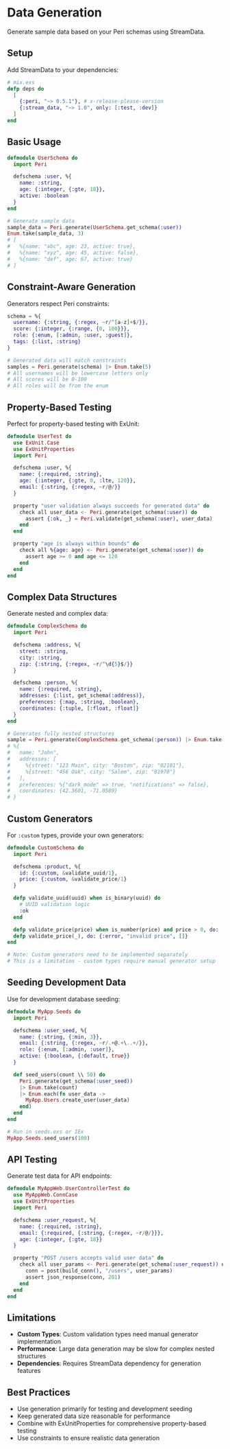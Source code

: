 # Data Generation

Generate sample data based on your Peri schemas using StreamData.

## Setup

Add StreamData to your dependencies:

```elixir
# mix.exs
defp deps do
  [
    {:peri, "~> 0.5.1"}, # x-release-please-version
    {:stream_data, "~> 1.0", only: [:test, :dev]}
  ]
end
```

## Basic Usage

```elixir
defmodule UserSchema do
  import Peri

  defschema :user, %{
    name: :string,
    age: {:integer, {:gte, 18}},
    active: :boolean
  }
end

# Generate sample data
sample_data = Peri.generate(UserSchema.get_schema(:user))
Enum.take(sample_data, 3)
# [
#   %{name: "abc", age: 23, active: true},
#   %{name: "xyz", age: 45, active: false},
#   %{name: "def", age: 67, active: true}
# ]
```

## Constraint-Aware Generation

Generators respect Peri constraints:

```elixir
schema = %{
  username: {:string, {:regex, ~r/^[a-z]+$/}},
  score: {:integer, {:range, {0, 100}}},
  role: {:enum, [:admin, :user, :guest]},
  tags: {:list, :string}
}

# Generated data will match constraints
samples = Peri.generate(schema) |> Enum.take(5)
# All usernames will be lowercase letters only
# All scores will be 0-100
# All roles will be from the enum
```

## Property-Based Testing

Perfect for property-based testing with ExUnit:

```elixir
defmodule UserTest do
  use ExUnit.Case
  use ExUnitProperties
  import Peri

  defschema :user, %{
    name: {:required, :string},
    age: {:integer, {:gte, 0, :lte, 120}},
    email: {:string, {:regex, ~r/@/}}
  }

  property "user validation always succeeds for generated data" do
    check all user_data <- Peri.generate(get_schema(:user)) do
      assert {:ok, _} = Peri.validate(get_schema(:user), user_data)
    end
  end

  property "age is always within bounds" do
    check all %{age: age} <- Peri.generate(get_schema(:user)) do
      assert age >= 0 and age <= 120
    end
  end
end
```

## Complex Data Structures

Generate nested and complex data:

```elixir
defmodule ComplexSchema do
  import Peri

  defschema :address, %{
    street: :string,
    city: :string,
    zip: {:string, {:regex, ~r/^\d{5}$/}}
  }

  defschema :person, %{
    name: {:required, :string},
    addresses: {:list, get_schema(:address)},
    preferences: {:map, :string, :boolean},
    coordinates: {:tuple, [:float, :float]}
  }
end

# Generates fully nested structures
sample = Peri.generate(ComplexSchema.get_schema(:person)) |> Enum.take(1) |> hd()
# %{
#   name: "John",
#   addresses: [
#     %{street: "123 Main", city: "Boston", zip: "02101"},
#     %{street: "456 Oak", city: "Salem", zip: "01970"}
#   ],
#   preferences: %{"dark_mode" => true, "notifications" => false},
#   coordinates: {42.3601, -71.0589}
# }
```

## Custom Generators

For `:custom` types, provide your own generators:

```elixir
defmodule CustomSchema do
  import Peri

  defschema :product, %{
    id: {:custom, &validate_uuid/1},
    price: {:custom, &validate_price/1}
  }

  defp validate_uuid(uuid) when is_binary(uuid) do
    # UUID validation logic
    :ok
  end

  defp validate_price(price) when is_number(price) and price > 0, do: :ok
  defp validate_price(_), do: {:error, "invalid price", []}
end

# Note: Custom generators need to be implemented separately
# This is a limitation - custom types require manual generator setup
```

## Seeding Development Data

Use for development database seeding:

```elixir
defmodule MyApp.Seeds do
  import Peri

  defschema :user_seed, %{
    name: {:string, {:min, 3}},
    email: {:string, {:regex, ~r/.+@.+\..+/}},
    role: {:enum, [:admin, :user]},
    active: {:boolean, {:default, true}}
  }

  def seed_users(count \\ 50) do
    Peri.generate(get_schema(:user_seed))
    |> Enum.take(count)
    |> Enum.each(fn user_data ->
      MyApp.Users.create_user(user_data)
    end)
  end
end

# Run in seeds.exs or IEx
MyApp.Seeds.seed_users(100)
```

## API Testing

Generate test data for API endpoints:

```elixir
defmodule MyAppWeb.UserControllerTest do
  use MyAppWeb.ConnCase
  use ExUnitProperties
  import Peri

  defschema :user_request, %{
    name: {:required, :string},
    email: {:required, {:string, {:regex, ~r/@/}}},
    age: {:integer, {:gte, 18}}
  }

  property "POST /users accepts valid user data" do
    check all user_params <- Peri.generate(get_schema(:user_request)) do
      conn = post(build_conn(), "/users", user_params)
      assert json_response(conn, 201)
    end
  end
end
```

## Limitations

- **Custom Types**: Custom validation types need manual generator implementation
- **Performance**: Large data generation may be slow for complex nested structures
- **Dependencies**: Requires StreamData dependency for generation features

## Best Practices

- Use generation primarily for testing and development seeding
- Keep generated data size reasonable for performance
- Combine with ExUnitProperties for comprehensive property-based testing
- Use constraints to ensure realistic data generation
